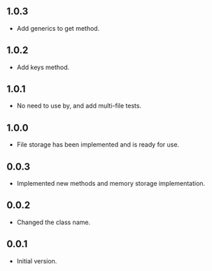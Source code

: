 ## 1.0.3
- Add generics to get method.
## 1.0.2
- Add keys method.
## 1.0.1
- No need to use by, and add multi-file tests.
## 1.0.0
- File storage has been implemented and is ready for use.
## 0.0.3
- Implemented new methods and memory storage implementation.
## 0.0.2
- Changed the class name.
## 0.0.1
- Initial version.
